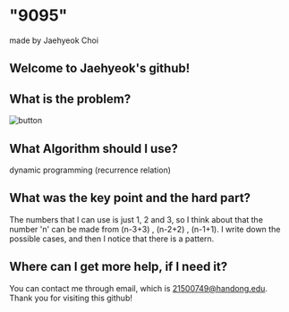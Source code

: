 # "9095"

made by Jaehyeok Choi

## Welcome to Jaehyeok's github!

## What is the problem?

![button](https://github.com/Choi-JaeHyeok-21500749/9095/blob/main/9095_pro.JPG)

## What Algorithm should I use?

dynamic programming (recurrence relation)

## What was the key point and the hard part?
 
The numbers that I can use is just 1, 2 and 3, so I think about that the number 'n' can be made from (n-3+3) , (n-2+2) , (n-1+1). 
I write down the possible cases, and then I notice that there is a pattern.

## Where can I get more help, if I need it?

You can contact me through email, which is 21500749@handong.edu.
Thank you for visiting this github!

